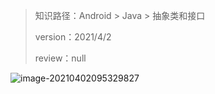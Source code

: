 > 知识路径：Android  > Java > 抽象类和接口
>
> version：2021/4/2
>
> review：null



![image-20210402095329827](C:\Users\NJCS\AppData\Roaming\Typora\typora-user-images\image-20210402095329827.png)